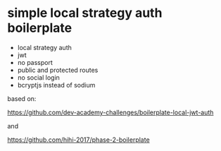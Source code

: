 # simple local strategy auth boilerplate

- local strategy auth
- jwt
- no passport
- public and protected routes
- no social login
- bcryptjs instead of sodium

based on:

https://github.com/dev-academy-challenges/boilerplate-local-jwt-auth

and

https://github.com/hihi-2017/phase-2-boilerplate
